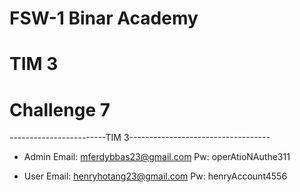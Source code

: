 # FSW-1 Binar Academy

# TIM 3

# Challenge 7

------------------------TIM 3-----------------------------------

- Admin
Email: mferdybbas23@gmail.com
Pw: operAtioNAuthe311

- User
Email: henryhotang23@gmail.com
Pw: henryAccount4556
